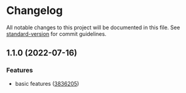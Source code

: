 # Changelog

All notable changes to this project will be documented in this file. See [standard-version](https://github.com/conventional-changelog/standard-version) for commit guidelines.

## 1.1.0 (2022-07-16)


### Features

* basic features ([3836205](https://github.com/lordsequoia/workspaces/commit/3836205b73ea022addddad18db85c7170551d155))
